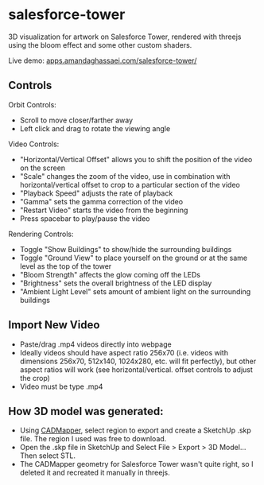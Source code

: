 # salesforce-tower

3D visualization for artwork on Salesforce Tower, rendered with threejs using the bloom effect and some other custom shaders.

Live demo: [apps.amandaghassaei.com/salesforce-tower/](https://apps.amandaghassaei.com/salesforce-tower/)


## Controls

Orbit Controls:
- Scroll to move closer/farther away
- Left click and drag to rotate the viewing angle

Video Controls:
- "Horizontal/Vertical Offset" allows you to shift the position of the video on the screen
- "Scale" changes the zoom of the video, use in combination with horizontal/vertical offset to crop to a particular section of the video
- "Playback Speed" adjusts the rate of playback
- "Gamma" sets the gamma correction of the video
- "Restart Video" starts the video from the beginning
- Press spacebar to play/pause the video

Rendering Controls:
- Toggle "Show Buildings" to show/hide the surrounding buildings
- Toggle "Ground View" to place yourself on the ground or at the same level as the top of the tower
- "Bloom Strength" affects the glow coming off the LEDs
- "Brightness" sets the overall brightness of the LED display
- "Ambient Light Level" sets amount of ambient light on the surrounding buildings


## Import New Video

- Paste/drag .mp4 videos directly into webpage
- Ideally videos should have aspect ratio 256x70 (i.e. videos with dimensions 256x70, 512x140, 1024x280, etc. will fit perfectly), but other aspect ratios will work (see horizontal/vertical. offset controls to adjust the crop)
- Video must be type .mp4


## How 3D model was generated:

- Using [CADMapper](https://cadmapper.com/), select region to export and create a SketchUp .skp file.  The region I used was free to download.
- Open the .skp file in SketchUp and Select File > Export > 3D Model... Then select STL.
- The CADMapper geometry for Salesforce Tower wasn't quite right, so I deleted it and recreated it manually in threejs.